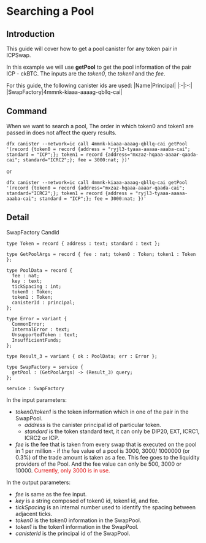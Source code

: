 # Searching a Pool

## Introduction
This guide will cover how to get a pool canister for any token pair in ICPSwap.

In this example we will use 
**getPool** to get the pool information of the pair ICP - ckBTC. The inputs are the *token0*, the *token1* and the *fee*.

For this guide, the following canister ids are used:
|Name|Principal|
|:-|:-:|
|SwapFactory|4mmnk-kiaaa-aaaag-qbllq-cai|

## Command
When we want to search a pool, The order in which token0 and token1 are passed in does not affect the query results.

```
dfx canister --network=ic call 4mmnk-kiaaa-aaaag-qbllq-cai getPool '(record {token0 = record {address = "ryjl3-tyaaa-aaaaa-aaaba-cai"; standard = "ICP";}; token1 = record {address="mxzaz-hqaaa-aaaar-qaada-cai"; standard="ICRC2";}; fee = 3000:nat; })'
```
or
```
dfx canister --network=ic call 4mmnk-kiaaa-aaaag-qbllq-cai getPool '(record {token0 = record {address="mxzaz-hqaaa-aaaar-qaada-cai"; standard="ICRC2";}; token1 = record {address = "ryjl3-tyaaa-aaaaa-aaaba-cai"; standard = "ICP";}; fee = 3000:nat; })'
```

## Detail

SwapFactory Candid

```
type Token = record { address : text; standard : text };

type GetPoolArgs = record { fee : nat; token0 : Token; token1 : Token };

type PoolData = record {
  fee : nat;
  key : text;
  tickSpacing : int;
  token0 : Token;
  token1 : Token;
  canisterId : principal;
};

type Error = variant {
  CommonError;
  InternalError : text;
  UnsupportedToken : text;
  InsufficientFunds;
};

type Result_3 = variant { ok : PoolData; err : Error };

type SwapFactory = service {
  getPool : (GetPoolArgs) -> (Result_3) query;
};

service : SwapFactory
```

In the input parameters:
+ *token0/token1* is the token information which in one of the pair in the SwapPool.
  + *address* is the canister principal id of particular token.
  + *standard* is the token standard text, it can only be DIP20, EXT, ICRC1, ICRC2 or ICP.
+ *fee* is the fee that is taken from every swap that is executed on the pool in 1 per million - if the fee value of a pool is 3000, 3000/ 1000000 (or 0.3%) of the trade amount is taken as a fee. This fee goes to the liquidity providers of the Pool. And the fee value can only be 500, 3000 or 10000. <font color="#dd0000">Currently, only 3000 is in use.</font>

In the output parameters:
+ *fee* is same as the fee input.
+ *key* is a string composed of token0 id, token1 id, and fee.
+ *tickSpacing* is an internal number used to identify the spacing between adjacent ticks.
+ *token0* is the token0 information in the SwapPool.
+ *token1* is the token1 information in the SwapPool.
+ *canisterId* is the principal id of the SwapPool.
